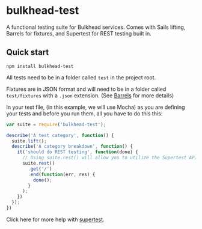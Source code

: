 bulkhead-test
=============

A functional testing suite for Bulkhead services.  Comes with Sails lifting, Barrels for fixtures, and Supertest for REST testing built in.

Quick start
-----------

```npm install bulkhead-test```

All tests need to be in a folder called ```test``` in the project root.

Fixtures are in JSON format and will need to be in a folder called ```test/fixtures``` with a ```.json``` extension.  (See [Barrels](https://github.com/bredikhin/barrels) for more details)

In your test file, (in this example, we will use Mocha) as you are defining your tests and before you run them, all you have to do this this:

```javascript
var suite = require('bulkhead-test');

describe('A test category', function() {
  suite.lift();
  describe('A category breakdown', function() {
    it('should do REST testing', function(done) {
      // Using suite.rest() will allow you to utilize the Supertest API
      suite.rest()
        .get('/')
        .end(function(err, res) {
          done();
        }
      );
    })
  });
})
```
Click here for more help with [supertest](https://github.com/visionmedia/supertest).